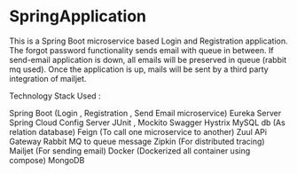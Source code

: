 # SpringApplication

This is a Spring Boot microservice based Login and Registration application. The forgot password functionality sends email with queue in between. If send-email application is down, all emails will be preserved in queue (rabbit mq used). Once the application is up, mails will be sent by a third party integration of mailjet.

Technology Stack Used :

Spring Boot (Login , Registration , Send Email microservice)
Eureka Server
Spring Cloud Config Server
JUnit , Mockito
Swagger
Hystrix
MySQL db (As relation database)
Feign (To call one microservice to another)
Zuul APi Gateway
Rabbit MQ to queue message
Zipkin (For distributed tracing)
Mailjet (For sending email)
Docker (Dockerized all container using compose)
MongoDB 
